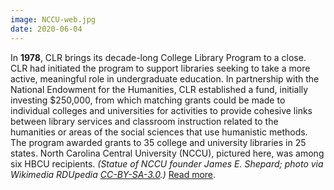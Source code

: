 ```yaml
---
image: NCCU-web.jpg
date: 2020-06-04
---
```


In **1978**, CLR brings its decade-long College Library Program to a close. CLR had initiated the program to support libraries seeking to take a more active, meaningful role in undergraduate education. In partnership with the National Endowment for the Humanities, CLR established a fund, initially investing $250,000, from which matching grants could be made to individual colleges and universities for activities to provide cohesive links between library services and classroom instruction related to the humanities or areas of the social sciences that use humanistic methods. The program awarded grants to 35 college and university libraries in 25 states. North Carolina Central University (NCCU), pictured here, was among six HBCU recipients. _(Statue of NCCU founder James E. Shepard; photo via Wikimedia RDUpedia [CC-BY-SA-3.0](https://commons.wikimedia.org/wiki/File:NCCU_James_E._Shepard_statue.JPG).)_ [Read more](https://www.clir.org/wp-content/uploads/sites/6/2020/06/1978-College-Library-Program.pdf).